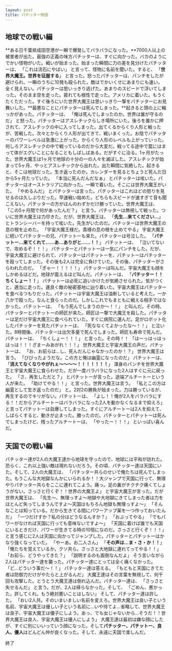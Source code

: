 ```yaml
---
layout: post
title: パチッター物語
---
```


## 地球での戦い編

**ある日千葉県成田空港が一瞬で爆発してバラバラになった。**7000人以上の被害者が出た。最強の正義の味方パチッターは、すぐに向かった。バカのようにでかい怪物がいた。戦いが始まった。始まった瞬間に力の差を見分けたパチッターは、
「これは流石にやばい」
と言って、怪物に名前を聞いた。すると、
「**世界大魔王。世界を征服する**」
と言った。怒ったパチッターは、パンチをしたが避けられ、一瞬のうちに10発も殴られた。敵はでかいくせにあまりにも速い。全く見えない。パチッターは思いっきり逃げた。あまりのスピードで浮いてしまった。そのまま空を走った。疲れても根性で走った。アメリカに着いた。もうくたくただった。すぐ後ろにいた世界大魔王は思いっきり一撃をパチッターにお見舞いした。**最悪なことにパチッターは死んでしまった。**起きると頭の上に輪っかがあった。パチッターは、
「俺は死んでしまったのか。世界は誰が守るのだ」
と怒った。パチッターはアスレチックらしき場所にいた。後ろを誰かに押されて、アスレチックの中に入ってしまった。出てくるからくり人形と戦ったが、苦戦した。次々とからくり人形が出てきて、戦いまくった。お陰でパチッターのパワーレベルは急激に上がった。からくり人形のレベルも上がっていった。何しろアスレチックの中で戦っているのだから大変だ。戦ってる途中で罠にはまって体がエグいことになることもしばしばある。だがすぐに治る。1ヶ月がたった。世界大魔王は1ヶ月で地球の十分の一の人々を滅ぼした。アスレチックが始まって5ヶ月、やっとアスレチックから出れた。出た瞬間に気絶した。起きると、そこは地球だった。生き返ったのか。カレンダーを見るとちょうど死んだ日から5ヶ月たっていた。
「本当に死んだんだなぁ」
とパチッターは呟いた。パチッターはオーストラリアに向かった。一瞬で着いた。そこには世界大魔王がいた。
「やめるんだ」
とパチッターは言った。パチッターはこれほどの怒りを見せるのは久しぶりだった。早速戦い始めた。どちらもスピードが速すぎて音も聞こえない。パチッターの方がほんのわずかだけ勝っていた。世界大魔王は、
「この5ヶ月間で何があったんだ？」
と言う。パチッターは無視して戦った。ついに世界大魔王は力尽きた。だが、世界大魔王は、
「**先生…来てください…**」
とトランシーバーを持って呟いた。先生がいたのだ。パチッターは世界大魔王の息の根を止めた。
「宇宙大魔王様だ。貴様の息の根を止めてやる」
宇宙大魔王に続いてパチッターの兄、パチットーも来た。パチッターは号泣した。
「**パチットー…来てくれて……あ…ありがと……！！**」
パチットーは、
「泣いてないで、攻めるぞ！！！」
パチッターとパチットーは一気にパンチをした。だが、宇宙大魔王に避けられて、パチッターはパチットーを、パチットーはパチッターを殴ってしまった。その後も2人は完全に負けていた。その後、パチッターがさらわれたのだ。
「ぎゃー！！！！！」
パチッターは叫んだ。宇宙大魔王も顔をしかめるほどだ。地球が震えるほど叫んだ。パチットーは、
「**パチッター！！ちくしょー！！**」
パチットーは必死に追いかけたが気絶させられた。気がつくと、適当に走った。運良く敵の秘密基地に辿り着いた。宇宙大魔王はパチッターを食べるつもりだった。パチットーは宇宙大魔王は油断していると考えた。一か八かで殴った。なんと食らったのだ。しかしこれでもまともに戦える相手ではなかった。パチットーは、
「もう死んでしまうのか〜！！」
と叫んだ。その時、パチッターとパチットーの師匠が来た。師匠は一撃で大魔王を殺した。パチッターは足だけ宇宙大魔王に食べられていた。すぐに病院に運んだ。足がロボット化したパチッターを見たパチットーは、
「死ななくてよかったな〜！！」
と泣いた。8時間後、パチッターは出欠多量で死んでしまった。師匠も寿命で死んだ。パチットーは、
「ちくしょー！！！」
と言った。その時！！
「はーっはっはっはっは！！！ざまーみあがれ！！！」
世界大魔王と宇宙大魔王の声だ。パチットーは、
「お、お前らは…し、死んだんじゃなかったのか！？」
世界大魔王は言う。
「びびったようだな。この方と俺は幽霊になったのだ」
パチットーは、
「**消えてなくなりやがれぇ〜〜〜〜！！！！！！！**」
渾身のパンチを世界大魔王と宇宙大魔王に食らわせた。だが一度バラバラになった2人はすぐに元に戻った。
「さ、再生しただと？」
とパチットーが言った。途端アルチートーという人が来た。
「助けてやる！！」
と言った。世界大魔王は言う。
「私とこの方は幽霊として生き返ったのだ」
と。2対2の勝負が始まった。力は勝っているが、再生するのでキリがない。パチットーは、
「よし！！俺が2人をバラバラにする！！だからアルチートーはバラバラになった2人を動かなくなるまで抑えろ」
と言ってパチットーは自爆してしまった。すぐにアルチートーは2人を抑えて、しばらくすると、動きが止まった。勝ったのだ。パチッターとパチットーは死んでしまったけど、残ったアルチートーは、
「やったー！！！」
といっぱい喜んだ。
## 天国での戦い編

パチッター達が2人の大魔王達から地球を守ったので、地球には平和が訪れた。恐らく、これ以上強い敵は現れないだろう。その頃、パチッター達は天国にいた。そして、2人の大魔王は、
「パチッター共らのせいで俺たちは死んでしまった。もうこんな大地獄なんかにいられるか！！大ジャンプで天国に行って、無理やりパチッター共らをここに連れてこよう。痛っ。足の裏がチクチク痛くてしょうがない。さっさと行くぞ！！世界の大魔王よ」
と宇宙大魔王が言った。だが世界大魔王は、
「先生〜、無理っすよ〜地獄や大地獄にきてしまった者は力をほとんど失ってしまうんですよ〜天国はもちろん地獄も無理っすよ〜」
「そんなことは知っている。だから生きてる間にパワーアップ薬を一つ作っておいたんだ」
「一つだけすか？私の分はどうなるんすか？」
「おぶってやる」
「でもパワーがなければ天国に行っても意味ないですよ〜」
「天国に着けば誰でも天国にいるときだけ、パワーが生きてる時の10倍になのだ。さっさと行くぞ！！！」
と言う感じに2人は天国に向かってジャンプした。パチッターとパチットーはかなり強くなっていた。
「やーあ。お二人さん」
「**その声は…ま・さ・か！！**」
「俺たちを覚えているか。クソ共ら。さっさと大地獄に連れてってやる！！」
「お前ら、どうやってきた？」
「説明するのも面倒なんだよ」
そう言いながら2人はパチッター達を襲った。パチッター達にとっては全く痛くなかった。
「ど…どういう事だ〜！！」
パチッター達は答える。
「もともと天国にきてた者は防御力だけがやたらと上がるんだ」
大魔王達はその言葉を無視して、何千回も攻撃した。とうとう大魔王達は倒れ込んだ。パチッター達は、
「さっさと失せるんだ」
と言う。だが、2人は帰らなかった。そして、
「ごめん、悪かった。許してくれ。もう絶対悪いことはしない」
そして、パチッター達は許した。
「おい2人共。そのいまいましい名前を変えろ。世界大魔王は良い子という名前、宇宙大魔王は優しい子という名前に…いや待てよ…省略して、世界大魔王は良子、宇宙大魔王は優子にしよう。あっ、でも女じゃないから…そうだ！！世界大魔王は良人、宇宙大魔王は優人にしよう」
大魔王達は最初は嫌な顔にしたが、すぐに別にいいっていう顔になった。そして**パチッター、パチットー、良人、優人**はどんどん仲が良くなった。そして、永遠に天国で楽しんだ。

終了